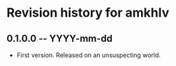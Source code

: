 # Revision history for amkhlv

## 0.1.0.0 -- YYYY-mm-dd

* First version. Released on an unsuspecting world.
